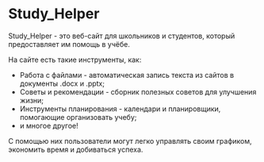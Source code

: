# Study_Helper

Study_Helper - это веб-сайт для школьников и студентов, 
который предоставляет им помощь в учёбе. 

На сайте есть такие инструменты, как:
- Работа с файлами - автоматическая запись текста из сайтов в документы .docx и .pptx;
- Советы и рекомендации - сборник полезных советов для улучшения жизни;
- Инструменты планирования - календари и планировщики, помогающие организовать учебу; 
- и многое другое!

С помощью них пользователи могут легко управлять своим графиком, 
экономить время и добиваться успеха.
